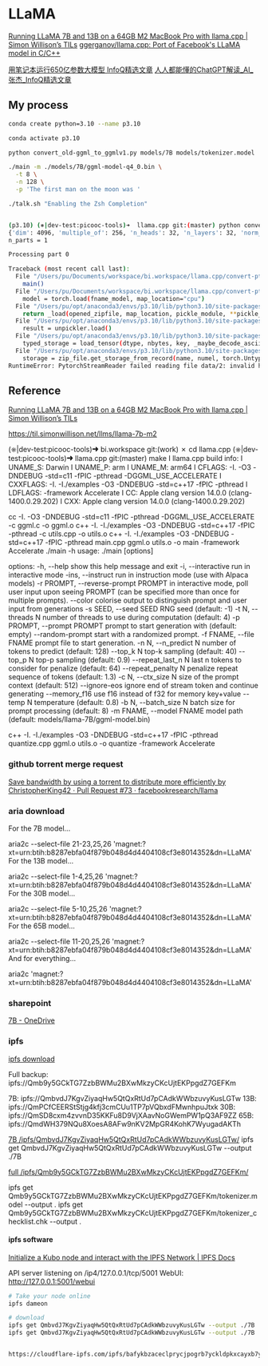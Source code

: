 # LLaMA

[Running LLaMA 7B and 13B on a 64GB M2 MacBook Pro with llama.cpp | Simon Willison’s TILs](https://til.simonwillison.net/llms/llama-7b-m2)
[ggerganov/llama.cpp: Port of Facebook's LLaMA model in C/C++](https://github.com/ggerganov/llama.cpp)

[用笔记本运行650亿参数大模型 InfoQ精选文章](https://www.infoq.cn/article/qucNy1wcUq87HCSTjddQ)
[人人都能懂的ChatGPT解读_AI_张杰_InfoQ精选文章](https://www.infoq.cn/article/VWrPIRvRg6E3O74q7PtL)

## My process

```sh
conda create python=3.10 --name p3.10

conda activate p3.10

python convert_old-ggml_to_ggmlv1.py models/7B models/tokenizer.model

./main -m ./models/7B/ggml-model-q4_0.bin \
  -t 8 \
  -n 128 \
  -p 'The first man on the moon was '

./talk.sh "Enabling the Zsh Completion"


(p3.10) (⎈|dev-test:picooc-tools)➜  llama.cpp git:(master) python convert-pth-to-ggml.py models/7B 1
{'dim': 4096, 'multiple_of': 256, 'n_heads': 32, 'n_layers': 32, 'norm_eps': 1e-06, 'vocab_size': -1}
n_parts = 1

Processing part 0

Traceback (most recent call last):
  File "/Users/pu/Documents/workspace/bi.workspace/llama.cpp/convert-pth-to-ggml.py", line 157, in <module>
    main()
  File "/Users/pu/Documents/workspace/bi.workspace/llama.cpp/convert-pth-to-ggml.py", line 146, in main
    model = torch.load(fname_model, map_location="cpu")
  File "/Users/pu/opt/anaconda3/envs/p3.10/lib/python3.10/site-packages/torch/serialization.py", line 809, in load
    return _load(opened_zipfile, map_location, pickle_module, **pickle_load_args)
  File "/Users/pu/opt/anaconda3/envs/p3.10/lib/python3.10/site-packages/torch/serialization.py", line 1172, in _load
    result = unpickler.load()
  File "/Users/pu/opt/anaconda3/envs/p3.10/lib/python3.10/site-packages/torch/serialization.py", line 1142, in persistent_load
    typed_storage = load_tensor(dtype, nbytes, key, _maybe_decode_ascii(location))
  File "/Users/pu/opt/anaconda3/envs/p3.10/lib/python3.10/site-packages/torch/serialization.py", line 1112, in load_tensor
    storage = zip_file.get_storage_from_record(name, numel, torch.UntypedStorage)._typed_storage()._untyped_storage
RuntimeError: PytorchStreamReader failed reading file data/2: invalid header or archive is corrupted

```

## Reference

[Running LLaMA 7B and 13B on a 64GB M2 MacBook Pro with llama.cpp | Simon Willison’s TILs](https://til.simonwillison.net/llms/llama-7b-m2)

https://til.simonwillison.net/llms/llama-7b-m2

(⎈|dev-test:picooc-tools)➜  bi.workspace git:(work) ✗ cd llama.cpp
(⎈|dev-test:picooc-tools)➜  llama.cpp git:(master) make
I llama.cpp build info:
I UNAME_S:  Darwin
I UNAME_P:  arm
I UNAME_M:  arm64
I CFLAGS:   -I.              -O3 -DNDEBUG -std=c11   -fPIC -pthread -DGGML_USE_ACCELERATE
I CXXFLAGS: -I. -I./examples -O3 -DNDEBUG -std=c++17 -fPIC -pthread
I LDFLAGS:   -framework Accelerate
I CC:       Apple clang version 14.0.0 (clang-1400.0.29.202)
I CXX:      Apple clang version 14.0.0 (clang-1400.0.29.202)

cc  -I.              -O3 -DNDEBUG -std=c11   -fPIC -pthread -DGGML_USE_ACCELERATE   -c ggml.c -o ggml.o
c++ -I. -I./examples -O3 -DNDEBUG -std=c++17 -fPIC -pthread -c utils.cpp -o utils.o
c++ -I. -I./examples -O3 -DNDEBUG -std=c++17 -fPIC -pthread main.cpp ggml.o utils.o -o main  -framework Accelerate
./main -h
usage: ./main [options]

options:
  -h, --help            show this help message and exit
  -i, --interactive     run in interactive mode
  -ins, --instruct      run in instruction mode (use with Alpaca models)
  -r PROMPT, --reverse-prompt PROMPT
                        in interactive mode, poll user input upon seeing PROMPT (can be
                        specified more than once for multiple prompts).
  --color               colorise output to distinguish prompt and user input from generations
  -s SEED, --seed SEED  RNG seed (default: -1)
  -t N, --threads N     number of threads to use during computation (default: 4)
  -p PROMPT, --prompt PROMPT
                        prompt to start generation with (default: empty)
  --random-prompt       start with a randomized prompt.
  -f FNAME, --file FNAME
                        prompt file to start generation.
  -n N, --n_predict N   number of tokens to predict (default: 128)
  --top_k N             top-k sampling (default: 40)
  --top_p N             top-p sampling (default: 0.9)
  --repeat_last_n N     last n tokens to consider for penalize (default: 64)
  --repeat_penalty N    penalize repeat sequence of tokens (default: 1.3)
  -c N, --ctx_size N    size of the prompt context (default: 512)
  --ignore-eos          ignore end of stream token and continue generating
  --memory_f16          use f16 instead of f32 for memory key+value
  --temp N              temperature (default: 0.8)
  -b N, --batch_size N  batch size for prompt processing (default: 8)
  -m FNAME, --model FNAME
                        model path (default: models/llama-7B/ggml-model.bin)

c++ -I. -I./examples -O3 -DNDEBUG -std=c++17 -fPIC -pthread quantize.cpp ggml.o utils.o -o quantize  -framework Accelerate

### github torrent merge request

[Save bandwidth by using a torrent to distribute more efficiently by ChristopherKing42 · Pull Request #73 · facebookresearch/llama](https://github.com/facebookresearch/llama/pull/73#issuecomment-1468084739)

### aria download


For the 7B model...

aria2c --select-file 21-23,25,26 'magnet:?xt=urn:btih:b8287ebfa04f879b048d4d4404108cf3e8014352&dn=LLaMA'
For the 13B model...

aria2c --select-file 1-4,25,26 'magnet:?xt=urn:btih:b8287ebfa04f879b048d4d4404108cf3e8014352&dn=LLaMA'
For the 30B model...

aria2c --select-file 5-10,25,26 'magnet:?xt=urn:btih:b8287ebfa04f879b048d4d4404108cf3e8014352&dn=LLaMA'
For the 65B model...

aria2c --select-file 11-20,25,26 'magnet:?xt=urn:btih:b8287ebfa04f879b048d4d4404108cf3e8014352&dn=LLaMA'
And for everything...

aria2c 'magnet:?xt=urn:btih:b8287ebfa04f879b048d4d4404108cf3e8014352&dn=LLaMA'

### sharepoint

[7B - OneDrive](https://zl86n-my.sharepoint.com/personal/ticrawler_tmzn_top/_layouts/15/onedrive.aspx?ga=1&id=%2Fpersonal%2Fticrawler%5Ftmzn%5Ftop%2FDocuments%2FLLAMA%2F7B)

### ipfs

[ipfs download](https://github.com/facebookresearch/llama/pull/73#issuecomment-1468084739)

Full backup: ipfs://Qmb9y5GCkTG7ZzbBWMu2BXwMkzyCKcUjtEKPpgdZ7GEFKm

7B: ipfs://QmbvdJ7KgvZiyaqHw5QtQxRtUd7pCAdkWWbzuvyKusLGTw
13B: ipfs://QmPCfCEERStStjg4kfj3cmCUu1TP7pVQbxdFMwnhpuJtxk
30B: ipfs://QmSD8cxm4zvvnD35KKFu8D9VjXAavNoGWemPW1pQ3AF9ZZ
65B: ipfs://QmdWH379NQu8XoesA8AFw9nKV2MpGR4KohK7WyugadAKTh

[7B /ipfs/QmbvdJ7KgvZiyaqHw5QtQxRtUd7pCAdkWWbzuvyKusLGTw/](https://ipfs.io/ipfs/QmbvdJ7KgvZiyaqHw5QtQxRtUd7pCAdkWWbzuvyKusLGTw/)
ipfs get QmbvdJ7KgvZiyaqHw5QtQxRtUd7pCAdkWWbzuvyKusLGTw --output ./7B

[full /ipfs/Qmb9y5GCkTG7ZzbBWMu2BXwMkzyCKcUjtEKPpgdZ7GEFKm/](https://ipfs.io/ipfs/Qmb9y5GCkTG7ZzbBWMu2BXwMkzyCKcUjtEKPpgdZ7GEFKm/)

ipfs get Qmb9y5GCkTG7ZzbBWMu2BXwMkzyCKcUjtEKPpgdZ7GEFKm/tokenizer.model --output .
ipfs get Qmb9y5GCkTG7ZzbBWMu2BXwMkzyCKcUjtEKPpgdZ7GEFKm/tokenizer_checklist.chk --output .

#### ipfs software

[Initialize a Kubo node and interact with the IPFS Network | IPFS Docs](https://docs.ipfs.tech/how-to/command-line-quick-start/#take-your-node-online)

API server listening on /ip4/127.0.0.1/tcp/5001
WebUI: http://127.0.0.1:5001/webui

```sh
# Take your node online
ipfs dameon

# download
ipfs get QmbvdJ7KgvZiyaqHw5QtQxRtUd7pCAdkWWbzuvyKusLGTw --output ./7B
ipfs get QmbvdJ7KgvZiyaqHw5QtQxRtUd7pCAdkWWbzuvyKusLGTw --output ./7B


https://cloudflare-ipfs.com/ipfs/bafykbzaceclprycjpogrb7yckldpkxcayxb7ylzl2mzgem5ydpnxxfi2isap4
